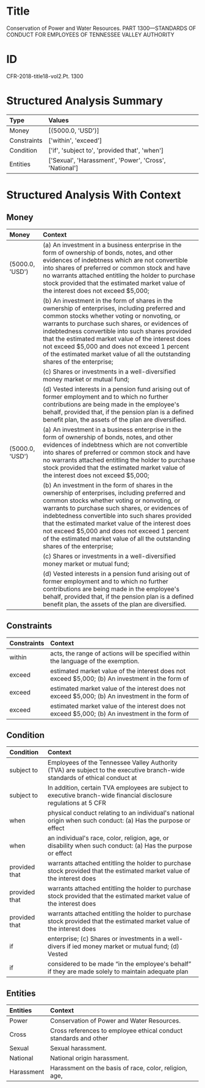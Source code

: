 # Title

 Conservation of Power and Water Resources. PART 1300—STANDARDS OF CONDUCT FOR EMPLOYEES OF TENNESSEE VALLEY AUTHORITY


# ID

 CFR-2018-title18-vol2.Pt. 1300


# Structured Analysis Summary

| Type        | Values                                                 |
|:------------|:-------------------------------------------------------|
| Money       | [(5000.0, 'USD')]                                      |
| Constraints | ['within', 'exceed']                                   |
| Condition   | ['if', 'subject to', 'provided that', 'when']          |
| Entities    | ['Sexual', 'Harassment', 'Power', 'Cross', 'National'] |


# Structured Analysis With Context

 


## Money

| Money           | Context                                                                                                                                                                                                                                                                                                                                                                                                                                           |
|:----------------|:--------------------------------------------------------------------------------------------------------------------------------------------------------------------------------------------------------------------------------------------------------------------------------------------------------------------------------------------------------------------------------------------------------------------------------------------------|
| (5000.0, 'USD') | (a) An investment in a business enterprise in the form of ownership of bonds, notes, and other evidences of indebtness which are not convertible into shares of preferred or common stock and have no warrants attached entitling the holder to purchase stock provided that the estimated market value of the interest does not exceed $5,000;                                                                                                   |
|                 |           (b) An investment in the form of shares in the ownership of enterprises, including preferred and common stocks whether voting or nonvoting, or warrants to purchase such shares, or evidences of indebtedness convertible into such shares provided that the estimated market value of the interest does not exceed $5,000 and does not exceed 1 percent of the estimated market value of all the outstanding shares of the enterprise; |
|                 |           (c) Shares or investments in a well-diversified money market or mutual fund;                                                                                                                                                                                                                                                                                                                                                            |
|                 |           (d) Vested interests in a pension fund arising out of former employment and to which no further contributions are being made in the employee's behalf, provided that, if the pension plan is a defined benefit plan, the assets of the plan are diversified.                                                                                                                                                                            |
| (5000.0, 'USD') | (a) An investment in a business enterprise in the form of ownership of bonds, notes, and other evidences of indebtness which are not convertible into shares of preferred or common stock and have no warrants attached entitling the holder to purchase stock provided that the estimated market value of the interest does not exceed $5,000;                                                                                                   |
|                 |           (b) An investment in the form of shares in the ownership of enterprises, including preferred and common stocks whether voting or nonvoting, or warrants to purchase such shares, or evidences of indebtedness convertible into such shares provided that the estimated market value of the interest does not exceed $5,000 and does not exceed 1 percent of the estimated market value of all the outstanding shares of the enterprise; |
|                 |           (c) Shares or investments in a well-diversified money market or mutual fund;                                                                                                                                                                                                                                                                                                                                                            |
|                 |           (d) Vested interests in a pension fund arising out of former employment and to which no further contributions are being made in the employee's behalf, provided that, if the pension plan is a defined benefit plan, the assets of the plan are diversified.                                                                                                                                                                            |


## Constraints

| Constraints   | Context                                                                                         |
|:--------------|:------------------------------------------------------------------------------------------------|
| within        | acts, the range of actions will be specified within  the language of the exemption.             |
| exceed        | estimated market value of the interest does not exceed $5,000; (b) An investment in the form of |
| exceed        | estimated market value of the interest does not exceed $5,000; (b) An investment in the form of |
| exceed        | estimated market value of the interest does not exceed $5,000; (b) An investment in the form of |


## Condition

| Condition     | Context                                                                                                                     |
|:--------------|:----------------------------------------------------------------------------------------------------------------------------|
| subject to    | Employees of the Tennessee Valley Authority (TVA) are  subject to the executive branch-wide standards of ethical conduct at |
| subject to    | In addition, certain TVA employees are  subject to executive branch-wide financial disclosure regulations at 5 CFR          |
| when          | physical conduct relating to an individual's national origin when such conduct: (a) Has the purpose or effect               |
| when          | an individual's race, color, religion, age, or disability when such conduct: (a) Has the purpose or effect                  |
| provided that | warrants attached entitling the holder to purchase stock provided that the estimated market value of the interest does      |
| provided that | warrants attached entitling the holder to purchase stock provided that the estimated market value of the interest does      |
| provided that | warrants attached entitling the holder to purchase stock provided that the estimated market value of the interest does      |
| if            | enterprise; (c) Shares or investments in a well-divers if ied money market or mutual fund; (d) Vested                       |
| if            | considered to be made &#8220;in the employee's behalf&#8221; if they are made solely to maintain adequate plan              |


## Entities

| Entities   | Context                                                          |
|:-----------|:-----------------------------------------------------------------|
| Power      | Conservation of  Power  and Water Resources.                     |
| Cross      | Cross references to employee ethical conduct standards and other |
| Sexual     | Sexual  harassment.                                              |
| National   | National  origin harassment.                                     |
| Harassment | Harassment on the basis of race, color, religion, age,           |


